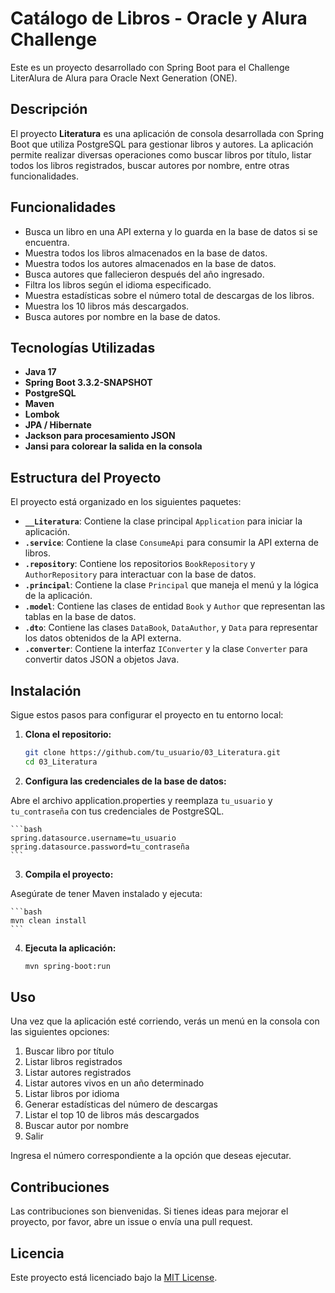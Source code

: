 # Catálogo de Libros - Oracle y Alura Challenge

Este es un proyecto desarrollado con Spring Boot para el Challenge LiterAlura de Alura para Oracle Next Generation (ONE).

## Descripción

El proyecto **Literatura** es una aplicación de consola desarrollada con Spring Boot que utiliza PostgreSQL para gestionar libros y autores. La aplicación permite realizar diversas operaciones como buscar libros por título, listar todos los libros registrados, buscar autores por nombre, entre otras funcionalidades.

## Funcionalidades

- Busca un libro en una API externa y lo guarda en la base de datos si se encuentra.
- Muestra todos los libros almacenados en la base de datos.
- Muestra todos los autores almacenados en la base de datos.
- Busca autores que fallecieron después del año ingresado.
- Filtra los libros según el idioma especificado.
- Muestra estadísticas sobre el número total de descargas de los libros.
- Muestra los 10 libros más descargados.
- Busca autores por nombre en la base de datos.

## Tecnologías Utilizadas

- **Java 17**
- **Spring Boot 3.3.2-SNAPSHOT**
- **PostgreSQL**
- **Maven**
- **Lombok**
- **JPA / Hibernate**
- **Jackson para procesamiento JSON**
- **Jansi para colorear la salida en la consola**

## Estructura del Proyecto

El proyecto está organizado en los siguientes paquetes:

- **`__Literatura`**: Contiene la clase principal `Application` para iniciar la aplicación.
- **`.service`**: Contiene la clase `ConsumeApi` para consumir la API externa de libros.
- **`.repository`**: Contiene los repositorios `BookRepository` y `AuthorRepository` para interactuar con la base de datos.
- **`.principal`**: Contiene la clase `Principal` que maneja el menú y la lógica de la aplicación.
- **`.model`**: Contiene las clases de entidad `Book` y `Author` que representan las tablas en la base de datos.
- **`.dto`**: Contiene las clases `DataBook`, `DataAuthor`, y `Data` para representar los datos obtenidos de la API externa.
- **`.converter`**: Contiene la interfaz `IConverter` y la clase `Converter` para convertir datos JSON a objetos Java.

## Instalación

Sigue estos pasos para configurar el proyecto en tu entorno local:

1. **Clona el repositorio:**

   ```bash
   git clone https://github.com/tu_usuario/03_Literatura.git
   cd 03_Literatura
   ```

2. **Configura las credenciales de la base de datos:**

Abre el archivo application.properties y reemplaza `tu_usuario` y `tu_contraseña` con tus credenciales de PostgreSQL.

	```bash
	spring.datasource.username=tu_usuario
	spring.datasource.password=tu_contraseña
	```
3. **Compila el proyecto:**

Asegúrate de tener Maven instalado y ejecuta:

	```bash
	mvn clean install
	```
4. **Ejecuta la aplicación:**

	```bash
	mvn spring-boot:run
	```

## Uso

Una vez que la aplicación esté corriendo, verás un menú en la consola con las siguientes opciones:

1. Buscar libro por título
2. Listar libros registrados
3. Listar autores registrados
4. Listar autores vivos en un año determinado
5. Listar libros por idioma
6. Generar estadísticas del número de descargas
7. Listar el top 10 de libros más descargados
8. Buscar autor por nombre
9. Salir

Ingresa el número correspondiente a la opción que deseas ejecutar.

## Contribuciones

Las contribuciones son bienvenidas. Si tienes ideas para mejorar el proyecto, por favor, abre un issue o envía una pull request.

## Licencia

Este proyecto está licenciado bajo la [MIT License](LICENSE).
